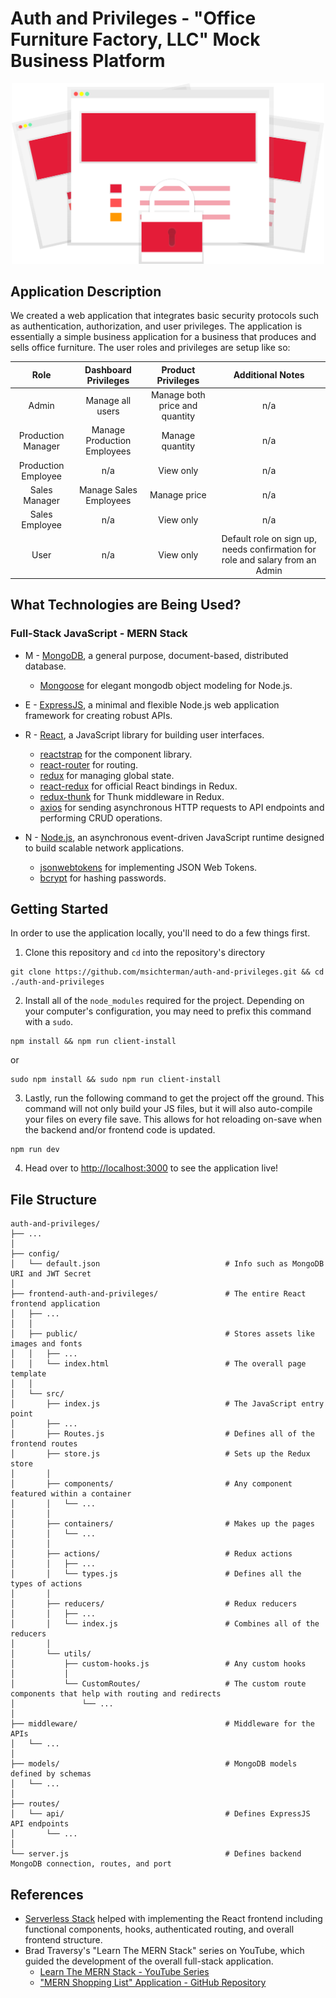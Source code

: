 # Auth and Privileges - "Office Furniture Factory, LLC" Mock Business Platform

<p align="center">
  <img src="./frontend-auth-and-privileges/public/safe.svg" alt="Auth and Privileges illustration" width="500px">
</p>

## Application Description
We created a web application that integrates basic security protocols such as authentication, authorization, and user privileges. The application is essentially a simple business application for a business that produces and sells office furniture. The user roles and privileges are setup like so:

| Role | Dashboard Privileges | Product Privileges | Additional Notes |
| :---: | :---: | :---: | :---: |
| Admin | Manage all users | Manage both price and quantity | n/a |
| Production Manager | Manage Production Employees | Manage quantity | n/a |
| Production Employee | n/a | View only | n/a |
| Sales Manager | Manage Sales Employees | Manage price | n/a |
| Sales Employee | n/a | View only | n/a |
| User | n/a | View only | Default role on sign up, needs confirmation for role and salary from an Admin |


## What Technologies are Being Used?
### Full-Stack JavaScript - MERN Stack
* M - [MongoDB](https://www.mongodb.com/), a general purpose, document-based, distributed database.
  * [Mongoose](https://mongoosejs.com/) for elegant mongodb object modeling for Node.js.
  
* E - [ExpressJS](https://expressjs.com/), a minimal and flexible Node.js web application framework for creating robust APIs.

* R - [React](https://reactjs.org/), a JavaScript library for building user interfaces.
  * [reactstrap](https://reactstrap.github.io/) for the component library.
  * [react-router](https://reacttraining.com/react-router/) for routing.
  * [redux](https://redux.js.org/) for managing global state.
  * [react-redux](https://react-redux.js.org/) for official React bindings in Redux.
  * [redux-thunk](https://www.npmjs.com/package/redux-thunk) for Thunk middleware in Redux.
  * [axios](https://www.npmjs.com/package/axios) for sending asynchronous HTTP requests to API endpoints and performing CRUD operations.
  
* N - [Node.js](https://nodejs.org/), an asynchronous event-driven JavaScript runtime designed to build scalable network applications.
  * [jsonwebtokens](https://www.npmjs.com/package/jsonwebtoken) for implementing JSON Web Tokens.
  * [bcrypt](https://www.npmjs.com/package/bcryptjs) for hashing passwords.

## Getting Started
In order to use the application locally, you'll need to do a few things first.

1. Clone this repository and `cd` into the repository's directory
```
git clone https://github.com/msichterman/auth-and-privileges.git && cd ./auth-and-privileges
```

2. Install all of the `node_modules` required for the project. Depending on your computer's configuration, you may need to prefix this command with a `sudo`.
```
npm install && npm run client-install
```
or
```
sudo npm install && sudo npm run client-install
```

3. Lastly, run the following command to get the project off the ground. This command will not only build your JS files, but it will also auto-compile your files on every file save. This allows for hot reloading on-save when the backend and/or frontend code is updated.

```
npm run dev
```

4. Head over to [http://localhost:3000](http://localhost:3000) to see the application live!

## File Structure

    auth-and-privileges/
    ├── ...
    │
    ├── config/                                 
    │   └── default.json                            # Info such as MongoDB URI and JWT Secret
    │
    ├── frontend-auth-and-privileges/               # The entire React frontend application
    │   ├── ...
    │   │
    │   ├── public/                                 # Stores assets like images and fonts
    │   │   ├── ...
    │   │   └── index.html                          # The overall page template
    │   │
    │   └── src/
    │       ├── index.js                            # The JavaScript entry point
    │       ├── ...
    │       ├── Routes.js                           # Defines all of the frontend routes                            
    │       ├── store.js                            # Sets up the Redux store
    │       │
    │       ├── components/                         # Any component featured within a container
    │       │   └── ...
    │       │
    │       ├── containers/                         # Makes up the pages
    │       │   └── ...
    │       │
    │       ├── actions/                            # Redux actions
    │       │   ├── ...
    │       │   └── types.js                        # Defines all the types of actions
    │       │
    │       ├── reducers/                           # Redux reducers
    │       │   ├── ...
    │       │   └── index.js                        # Combines all of the reducers
    │       │
    │       └── utils/
    │           ├── custom-hooks.js                 # Any custom hooks
    │           │
    │           └── CustomRoutes/                   # The custom route components that help with routing and redirects
    │               └── ...
    │
    ├── middleware/                                 # Middleware for the APIs
    │   └── ...
    │
    ├── models/                                     # MongoDB models defined by schemas
    │   └── ...
    │
    ├── routes/
    │   └── api/                                    # Defines ExpressJS API endpoints 
    │       └── ...
    │
    └── server.js                                   # Defines backend MongoDB connection, routes, and port

## References
* [Serverless Stack](https://serverless-stack.com/#table-of-contents) helped with implementing the React frontend including functional components, hooks, authenticated routing, and overall frontend structure.
* Brad Traversy's "Learn The MERN Stack" series on YouTube, which guided the development of the overall full-stack application.
    * [Learn The MERN Stack - YouTube Series](https://www.youtube.com/playlist?list=PLillGF-RfqbbiTGgA77tGO426V3hRF9iE)
    * ["MERN Shopping List" Application - GitHub Repository](https://github.com/bradtraversy/mern_shopping_list)

